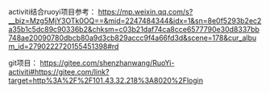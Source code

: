 activiti结合ruoyi项目参考：
https://mp.weixin.qq.com/s?__biz=Mzg5MjY3OTk0OQ==&mid=2247484344&idx=1&sn=8e0f5293b2ec2a35b1c5dc89c90336b2&chksm=c03b21daf74ca8cce6577790e30d8337bb748ae20090780dbcb80a9d3cb829accc9f4a66fd3d&scene=178&cur_album_id=2790222720155451398#rd

git项目：
https://gitee.com/shenzhanwang/RuoYi-activiti#https://gitee.com/link?target=http%3A%2F%2F101.43.32.218%3A8020%2Flogin